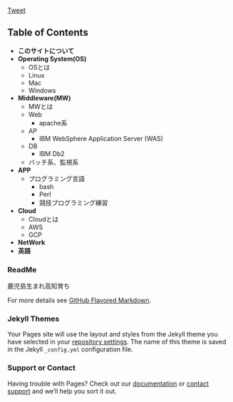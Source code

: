 <a href="https://twitter.com/share?ref_src=twsrc%5Etfw" class="twitter-share-button" data-show-count="false">Tweet</a><script async src="https://platform.twitter.com/widgets.js" charset="utf-8"></script>

## Table of Contents

* **このサイトについて**
* **Operating System(OS)**
  * OSとは
  * Linux
  * Mac
  * Windows
* **Middleware(MW)**
  * MWとは
  * Web
    * apache系
  * AP
    * IBM WebSphere Application Server (WAS)
  * DB
    * IBM Db2
  * バッチ系、監視系  
* **APP**
  * プログラミング言語
    * bash
    * Perl
    * 競技プログラミング練習
* **Cloud**
    * Cloudとは
    * AWS
    * GCP
* **NetWork**
* **英語**

### ReadMe

鹿児島生まれ高知育ち



For more details see [GitHub Flavored Markdown](https://guides.github.com/features/mastering-markdown/).

### Jekyll Themes

Your Pages site will use the layout and styles from the Jekyll theme you have selected in your [repository settings](https://github.com/Yusuoo/RTFSE.github.io/settings). The name of this theme is saved in the Jekyll `_config.yml` configuration file.

### Support or Contact

Having trouble with Pages? Check out our [documentation](https://help.github.com/categories/github-pages-basics/) or [contact support](https://github.com/contact) and we’ll help you sort it out.
